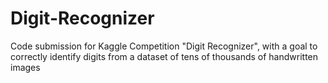 # Digit-Recognizer
Code submission for Kaggle Competition "Digit Recognizer", with a goal to correctly identify digits from a dataset of tens of thousands of handwritten images
